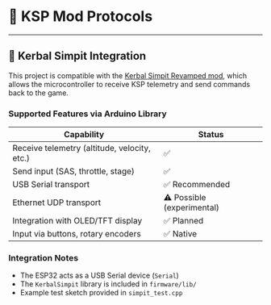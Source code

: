 # 📡 KSP Mod Protocols



---

## 🚀 Kerbal Simpit Integration

This project is compatible with the [Kerbal Simpit Revamped mod](https://github.com/stuart-atm/kerbal-simpit), which allows the microcontroller to receive KSP telemetry and send commands back to the game.

### Supported Features via Arduino Library

| Capability               | Status  |
|--------------------------|---------|
| Receive telemetry (altitude, velocity, etc.) | ✅ |
| Send input (SAS, throttle, stage)           | ✅ |
| USB Serial transport                         | ✅ Recommended |
| Ethernet UDP transport                       | ⚠️ Possible (experimental) |
| Integration with OLED/TFT display            | ✅ Planned |
| Input via buttons, rotary encoders           | ✅ Native |

### Integration Notes

- The ESP32 acts as a USB Serial device (`Serial`)
- The `KerbalSimpit` library is included in `firmware/lib/`
- Example test sketch provided in `simpit_test.cpp`
